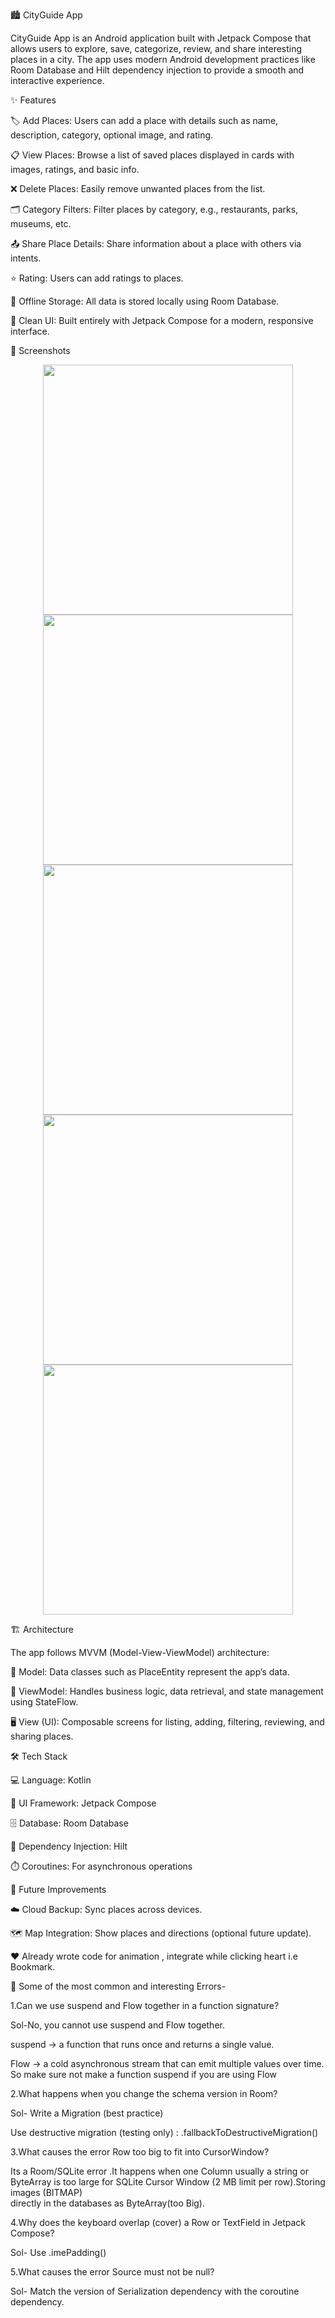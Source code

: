 🏙️ CityGuide App

CityGuide App is an Android application built with Jetpack Compose that allows users to explore, save, categorize, review, and share interesting places in a city. The app uses modern Android development practices like Room Database and Hilt dependency injection to provide a smooth and interactive experience.

✨ Features

 🏷️ Add Places: Users can add a place with details such as name, description, category, optional image, and rating.

 📋 View Places: Browse a list of saved places displayed in cards with images, ratings, and basic info.

 ❌ Delete Places: Easily remove unwanted places from the list.

 🗂️ Category Filters: Filter places by category, e.g., restaurants, parks, museums, etc.

 📤 Share Place Details: Share information about a place with others via intents.

 ⭐ Rating: Users can add ratings to places.

 💾 Offline Storage: All data is stored locally using Room Database.

 🎨 Clean UI: Built entirely with Jetpack Compose for a modern, responsive interface.

📸 Screenshots
<p align="center">
<img src="https://github.com/engineerbuddyy/City_Guide/blob/ae6f4789430189fa2b60391ef1689e781caebabe/Homescreen.jpeg" width="400">
<img src="https://github.com/engineerbuddyy/City_Guide/blob/ae6f4789430189fa2b60391ef1689e781caebabe/Addscreen.jpeg" width="400">
<img src="https://github.com/engineerbuddyy/City_Guide/blob/ae6f4789430189fa2b60391ef1689e781caebabe/Bookmark.jpeg" width="400">
<img src="https://github.com/engineerbuddyy/City_Guide/blob/ae6f4789430189fa2b60391ef1689e781caebabe/Category.jpeg" width="400">
<img src="https://github.com/engineerbuddyy/City_Guide/blob/ae6f4789430189fa2b60391ef1689e781caebabe/PlaceDetail.jpeg" width="400">
</p>


🏗️ Architecture

The app follows MVVM (Model-View-ViewModel) architecture:

🧩 Model: Data classes such as PlaceEntity represent the app’s data.

🧠 ViewModel: Handles business logic, data retrieval, and state management using StateFlow.

🖥️ View (UI): Composable screens for listing, adding, filtering, reviewing, and sharing places.



🛠️ Tech Stack


 💻 Language: Kotlin

 🎨 UI Framework: Jetpack Compose

 🗄️ Database: Room Database

 🔧 Dependency Injection: Hilt

 ⏱️ Coroutines: For asynchronous operations
 


🚀 Future Improvements


 ☁️ Cloud Backup: Sync places across devices.

 🗺️ Map Integration: Show places and directions (optional future update).

 ❤️ Already wrote code for animation , integrate while clicking heart i.e Bookmark.


🧠 Some of the most common and interesting Errors-

  1.Can we use suspend and Flow together in a function signature?

  Sol-No, you cannot use suspend and Flow together.

   suspend → a function that runs once and returns a single value.

   Flow → a cold asynchronous stream that can emit multiple values over time. 
   So make sure not make a function suspend if you are using Flow

  2.What happens when you change the schema version in Room?

  Sol-
    Write a Migration (best practice)

   Use destructive migration (testing only) : .fallbackToDestructiveMigration()

  3.What causes the error Row too big to fit into CursorWindow?

   Its a Room/SQLite error .It happens when one Column usually a string or ByteArray is too large for SQLite Cursor Window (2 MB limit per row).Storing images (BITMAP)   
   directly in the databases as ByteArray(too Big).

  4.Why does the keyboard overlap (cover) a Row or TextField in Jetpack Compose?

   Sol- Use .imePadding() 

  5.What causes the error Source must not be null?

   Sol- Match the version of Serialization dependency with the coroutine dependency.

